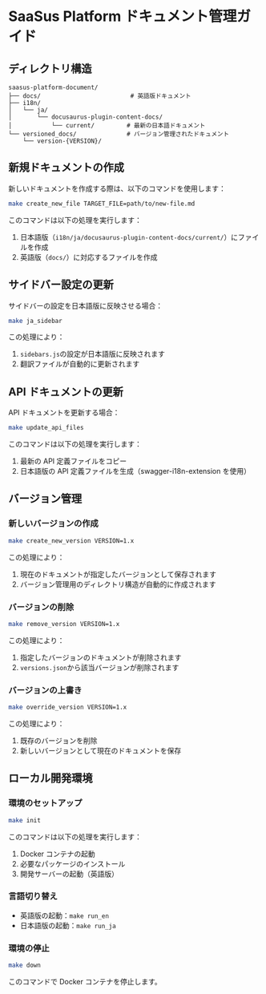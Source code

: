 # SaaSus Platform ドキュメント管理ガイド

## ディレクトリ構造

```
saasus-platform-document/
├── docs/                         # 英語版ドキュメント
├── i18n/
│   └── ja/
│       └── docusaurus-plugin-content-docs/
│           └── current/         # 最新の日本語ドキュメント
└── versioned_docs/              # バージョン管理されたドキュメント
    └── version-{VERSION}/
```

## 新規ドキュメントの作成

新しいドキュメントを作成する際は、以下のコマンドを使用します：

```bash
make create_new_file TARGET_FILE=path/to/new-file.md
```

このコマンドは以下の処理を実行します：

1. 日本語版（`i18n/ja/docusaurus-plugin-content-docs/current/`）にファイルを作成
2. 英語版（`docs/`）に対応するファイルを作成

## サイドバー設定の更新

サイドバーの設定を日本語版に反映させる場合：

```bash
make ja_sidebar
```

この処理により：

1. `sidebars.js`の設定が日本語版に反映されます
2. 翻訳ファイルが自動的に更新されます

## API ドキュメントの更新

API ドキュメントを更新する場合：

```bash
make update_api_files
```

このコマンドは以下の処理を実行します：

1. 最新の API 定義ファイルをコピー
2. 日本語版の API 定義ファイルを生成（swagger-i18n-extension を使用）

## バージョン管理

### 新しいバージョンの作成

```bash
make create_new_version VERSION=1.x
```

この処理により：

1. 現在のドキュメントが指定したバージョンとして保存されます
2. バージョン管理用のディレクトリ構造が自動的に作成されます

### バージョンの削除

```bash
make remove_version VERSION=1.x
```

この処理により：

1. 指定したバージョンのドキュメントが削除されます
2. `versions.json`から該当バージョンが削除されます

### バージョンの上書き

```bash
make override_version VERSION=1.x
```

この処理により：

1. 既存のバージョンを削除
2. 新しいバージョンとして現在のドキュメントを保存

## ローカル開発環境

### 環境のセットアップ

```bash
make init
```

このコマンドは以下の処理を実行します：

1. Docker コンテナの起動
2. 必要なパッケージのインストール
3. 開発サーバーの起動（英語版）

### 言語切り替え

- 英語版の起動：`make run_en`
- 日本語版の起動：`make run_ja`

### 環境の停止

```bash
make down
```

このコマンドで Docker コンテナを停止します。
